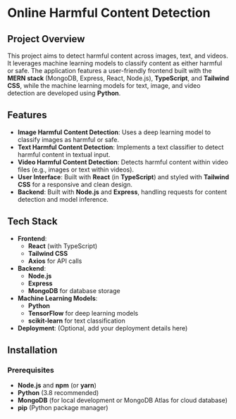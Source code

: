 # Online Harmful Content Detection

## Project Overview

This project aims to detect harmful content across images, text, and videos. It leverages machine learning models to classify content as either harmful or safe. The application features a user-friendly frontend built with the **MERN stack** (MongoDB, Express, React, Node.js), **TypeScript**, and **Tailwind CSS**, while the machine learning models for text, image, and video detection are developed using **Python**.

## Features

- **Image Harmful Content Detection**: Uses a deep learning model to classify images as harmful or safe.
- **Text Harmful Content Detection**: Implements a text classifier to detect harmful content in textual input.
- **Video Harmful Content Detection**: Detects harmful content within video files (e.g., images or text within videos).
- **User Interface**: Built with **React** (in **TypeScript**) and styled with **Tailwind CSS** for a responsive and clean design.
- **Backend**: Built with **Node.js** and **Express**, handling requests for content detection and model inference.

## Tech Stack

- **Frontend**:
  - **React** (with TypeScript)
  - **Tailwind CSS**
  - **Axios** for API calls
- **Backend**:
  - **Node.js**
  - **Express**
  - **MongoDB** for database storage
- **Machine Learning Models**:
  - **Python**
  - **TensorFlow** for deep learning models
  - **scikit-learn** for text classification
- **Deployment**: (Optional, add your deployment details here)

## Installation

### Prerequisites

- **Node.js** and **npm** (or **yarn**)
- **Python** (3.8 recommended)
- **MongoDB** (for local development or MongoDB Atlas for cloud database)
- **pip** (Python package manager)

